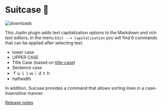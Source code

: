 # Suitcase 🧳

![downloads](https://img.shields.io/badge/dynamic/json?color=brightgreen&label=downloads&query=%24.totalDownloads&url=https%3A%2F%2Fjoplin-plugin-downloads.vercel.app%2Fapi%3Fplugin%3Djoplin.plugin.alondmnt.suitcase)

This Joplin plugin adds text capitalization options to the Markdown and rich text editors. In the menu `Edit --> Capitalization` you will find 6 commands that can be applied after selecting text:

- lower case
- UPPER CASE
- Title Case (based on [title-case](https://www.npmjs.com/package/title-case))
- Sentence case
- ｆｕｌｌｗｉｄｔｈ
- halfwidth

In addition, Suicase provides a command that allows sorting lines in a case-insensitive manner.

[Release notes](CHANGELOG.md)
